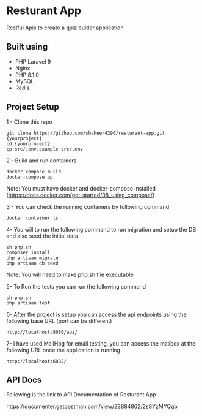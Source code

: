 # Resturant App

Restful Apis to create a quiz bulder application

## Built using
- PHP Laravel 9
- Nginx
- PHP 8.1.0
- MySQL
- Redis

## Project Setup

1 - Clone this repo
```
git clone https://github.com/shaheer4290/resturant-app.git {yourproject}
cd {yourproject}
cp src/.env.example src/.env
```

2 - Build and run containers
```
docker-compose build
docker-compose up
```

Note: You must have docker and docker-compose installed (https://docs.docker.com/get-started/08_using_compose/)

3 - You can check the running containers by following command
```
docker container ls
```

4- You will to run the following command to run migration and setup the DB and also seed the initial data
```
sh php.sh
composer install
php artisan migrate
php artisan db:seed
```
Note: You will need to make php.sh file executable 

5- To Run the tests you can run the following command
```
sh php.sh
php artisan test
```
6- After the project is setup you can access the api endpoints using the following base URL (port can be different)
```
http://localhost:8080/api/
```
7- I have used MailHog for email testing, you can access the mailbox at the following URL once the application is running
```
http://localhost:6082/
```
## API Docs

Following is the link to API Documentation of Resturant App

https://documenter.getpostman.com/view/23884862/2s8YzMYQqb



